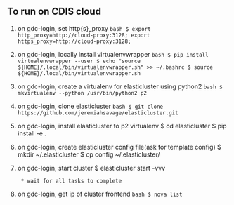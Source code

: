 To run on CDIS cloud
--------------------
1. on gdc-login, set http{s}_proxy
        ```bash
        $ export http_proxy=http://cloud-proxy:3128; export https_proxy=http://cloud-proxy:3128;
        ```
2. on gdc-login, locally install virtualenvwrapper
        ```bash
        $ pip install virtualenvwrapper --user
        $ echo "source ${HOME}/.local/bin/virtualenvwrapper.sh" >> ~/.bashrc
        $ source ${HOME}/.local/bin/virtualenvwrapper.sh
        ```
3. on gdc-login, create a virtualenv for elasticluster using python2
        ```bash
        $ mkvirtualenv --python /usr/bin/python2 p2
        ```
4. on gdc-login, clone elasticluster
        ```bash
        $ git clone https://github.com/jeremiahsavage/elasticluster.git
        ```
5. on gdc-login, install elasticluster to p2 virtualenv
        $ cd elasticluster
        $ pip install -e .

6. on gdc-login, create elasticluster config file(ask for template config)
        $ mkdir ~/.elasticluster
        $ cp config ~/.elasticluster/

        
7. on gdc-login, start cluster
        $ elasticluster start -vvv <cluster-name>

        * wait for all tasks to complete
8. on gdc-login, get ip of cluster frontend
        ```bash
        $ nova list
        ```